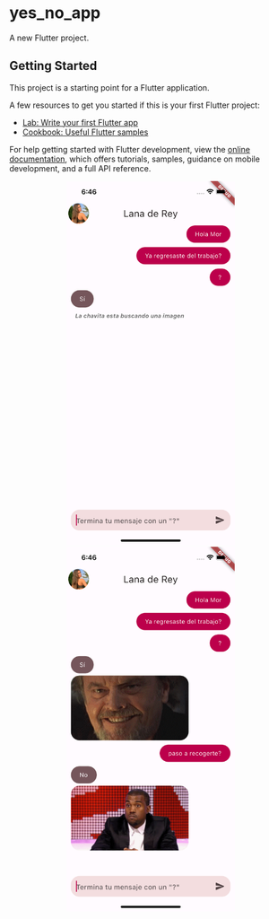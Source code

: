 # yes_no_app

A new Flutter project.

## Getting Started

This project is a starting point for a Flutter application.

A few resources to get you started if this is your first Flutter project:

- [Lab: Write your first Flutter app](https://docs.flutter.dev/get-started/codelab)
- [Cookbook: Useful Flutter samples](https://docs.flutter.dev/cookbook)

For help getting started with Flutter development, view the
[online documentation](https://docs.flutter.dev/), which offers tutorials,
samples, guidance on mobile development, and a full API reference.


<div align="center">
  <img src="https://github.com/hernanspc/YesNoApp/blob/main/lib/assets/capture/captura1.png" alt="Screenshot 1" width="300"/>
  <img src="https://github.com/hernanspc/YesNoApp/blob/main/lib/assets/capture/captura2.png" alt="Screenshot 2" width="300"/>
</div>